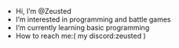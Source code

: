 -  Hi, I’m @Zeusted
-  I’m interested in programming and battle games
-  I’m currently learning basic programming
- How to reach me:( my discord:zeusted )

<!---
Zeusted/Zeusted is a ✨ special ✨ repository because its `README.md` (this file) appears on your GitHub profile.
You can click the Preview link to take a look at your changes.
--->
